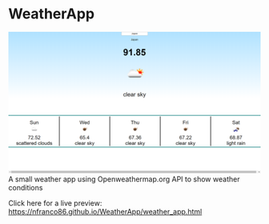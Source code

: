 # WeatherApp
![Screenshot](Weather_Screenshot.png)
A small weather app using Openweathermap.org API to show weather conditions

Click here for a live preview: https://nfranco86.github.io/WeatherApp/weather_app.html
